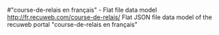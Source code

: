 #"course-de-relais en français" - Flat file data model
http://fr.recuweb.com/course-de-relais/
Flat JSON file data model of the recuweb portal "course-de-relais en français"
